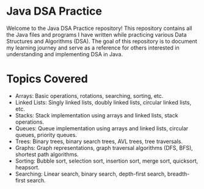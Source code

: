# Java DSA Practice
Welcome to the Java DSA Practice repository! This repository contains all the Java files and programs I have written while practicing various Data Structures and Algorithms (DSA). The goal of this repository is to document my learning journey and serve as a reference for others interested in understanding and implementing DSA in Java.

# Topics Covered
- Arrays: Basic operations, rotations, searching, sorting, etc.
- Linked Lists: Singly linked lists, doubly linked lists, circular linked lists, etc.
- Stacks: Stack implementation using arrays and linked lists, stack operations.
- Queues: Queue implementation using arrays and linked lists, circular queues, priority queues.
- Trees: Binary trees, binary search trees, AVL trees, tree traversals.
- Graphs: Graph representations, graph traversal algorithms (DFS, BFS), shortest path algorithms.
- Sorting: Bubble sort, selection sort, insertion sort, merge sort, quicksort, heapsort.
- Searching: Linear search, binary search, depth-first search, breadth-first search.
